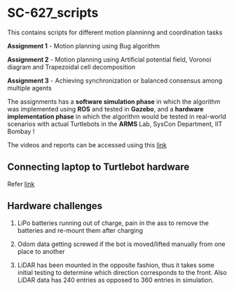 # SC-627_scripts

This contains scripts for different motion planninng and coordination tasks

**Assignment 1** - Motion planning using Bug algorithm

**Assignment 2** - Motion planning using Artificial potential field, Voronoi diagram and Trapezoidal cell decomposition

**Assignment 3** - Achieving synchronization or balanced consensus among multiple agents

The assignments has a **software simulation phase** in which the algorithm was implemented using **ROS** and tested in **Gazebo**, and a **hardware implementation phase** in which the algorithm would be tested in real-world scenarios with actual Turtlebots in the **ARMS** Lab, SysCon Department, IIT Bombay !

The videos and reports can be accessed using this [link](https://drive.google.com/drive/folders/1WWi4h7FzUQk3NAeaRSMWq2q4cSmtTdqd?usp=sharing)

## Connecting laptop to Turtlebot hardware

Refer [link](https://github.com/JacobTX/SC-627_scripts/blob/main/Connect%20bot%20to%20roscore.pdf)

## Hardware challenges

1) LiPo batteries running out of charge, pain in the ass to remove the batteries and re-mount them after charging

2) Odom data getting screwed if the bot is moved/lifted manually from one place to another

3) LiDAR has been mounted in the opposite fashion, thus it takes some initial testing to determine which direction corresponds to the front. Also LiDAR data has 240 entries as opposed to 360 entries in simulation.
